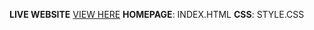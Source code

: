 **LIVE WEBSITE** [VIEW HERE](https://:https://github.com/haseeb-lab0/MY-GET-HUB-H.W)
**HOMEPAGE**: INDEX.HTML
**CSS**: STYLE.CSS
